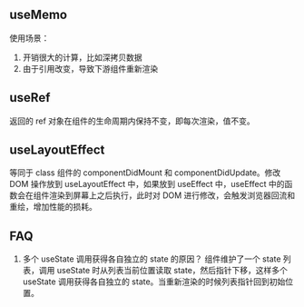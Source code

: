 ## useMemo

使用场景：

1. 开销很大的计算，比如深拷贝数据
2. 由于引用改变，导致下游组件重新渲染

## useRef

返回的 ref 对象在组件的生命周期内保持不变，即每次渲染，值不变。

## useLayoutEffect

等同于 class 组件的 componentDidMount 和 componentDidUpdate。修改 DOM 操作放到 useLayoutEffect 中，如果放到 useEffect 中，useEffect 中的函数会在组件渲染到屏幕上之后执行，此时对 DOM 进行修改，会触发浏览器回流和重绘，增加性能的损耗。

## FAQ

1. 多个 useState 调用获得各自独立的 state 的原因？
   组件维护了一个 state 列表，调用 useState 时从列表当前位置读取 state，然后指针下移，这样多个 useState 调用获得各自独立的 state。当重新渲染的时候列表指针回到初始位置。

